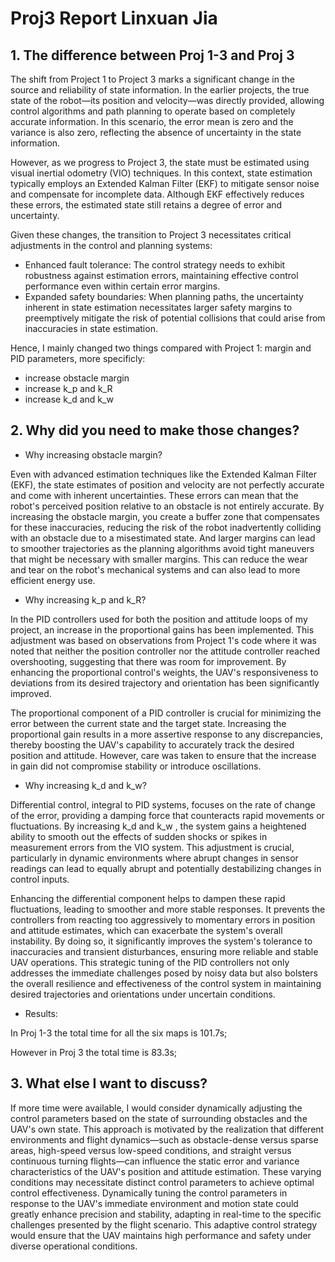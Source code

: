 # Proj3 Report Linxuan Jia

## 1. The difference between Proj 1-3 and Proj 3

The shift from Project 1 to Project 3 marks a significant change in the source and reliability of state information. In the earlier projects, the true state of the robot—its position and velocity—was directly provided, allowing control algorithms and path planning to operate based on completely accurate information. In this scenario, the error mean is zero and the variance is also zero, reflecting the absence of uncertainty in the state information.

However, as we progress to Project 3, the state must be estimated using visual inertial odometry (VIO) techniques. In this context, state estimation typically employs an Extended Kalman Filter (EKF) to mitigate sensor noise and compensate for incomplete data. Although EKF effectively reduces these errors, the estimated state still retains a degree of error and uncertainty.

Given these changes, the transition to Project 3 necessitates critical adjustments in the control and planning systems:

- Enhanced fault tolerance: The control strategy needs to exhibit robustness against estimation errors, maintaining effective control performance even within certain error margins.
- Expanded safety boundaries: When planning paths, the uncertainty inherent in state estimation necessitates larger safety margins to preemptively mitigate the risk of potential collisions that could arise from inaccuracies in state estimation.

Hence, I mainly changed two things compared with Project 1: margin and PID parameters, more specificly:

- increase obstacle margin
- increase k_p and k_R
- increase k_d and k_w

## 2. Why did you need to make those changes?

- Why increasing obstacle margin?

Even with advanced estimation techniques like the Extended Kalman Filter (EKF), the state estimates of position and velocity are not perfectly accurate and come with inherent uncertainties. These errors can mean that the robot's perceived position relative to an obstacle is not entirely accurate. By increasing the obstacle margin, you create a buffer zone that compensates for these inaccuracies, reducing the risk of the robot inadvertently colliding with an obstacle due to a misestimated state. And larger margins can lead to smoother trajectories as the planning algorithms avoid tight maneuvers that might be necessary with smaller margins. This can reduce the wear and tear on the robot's mechanical systems and can also lead to more efficient energy use.

- Why increasing k_p and k_R?

In the PID controllers used for both the position and attitude loops of my project, an increase in the proportional gains has been implemented. This adjustment was based on observations from Project 1's code where it was noted that neither the position controller nor the attitude controller reached overshooting, suggesting that there was room for improvement. By enhancing the proportional control's weights, the UAV's responsiveness to deviations from its desired trajectory and orientation has been significantly improved.

The proportional component of a PID controller is crucial for minimizing the error between the current state and the target state. Increasing the proportional gain results in a more assertive response to any discrepancies, thereby boosting the UAV's capability to accurately track the desired position and attitude. However, care was taken to ensure that the increase in gain did not compromise stability or introduce oscillations.

- Why increasing k_d and k_w?

Differential control, integral to PID systems, focuses on the rate of change of the error, providing a damping force that counteracts rapid movements or fluctuations. By increasing k_d and k_w , the system gains a heightened ability to smooth out the effects of sudden shocks or spikes in measurement errors from the VIO system. This adjustment is crucial, particularly in dynamic environments where abrupt changes in sensor readings can lead to equally abrupt and potentially destabilizing changes in control inputs.

Enhancing the differential component helps to dampen these rapid fluctuations, leading to smoother and more stable responses. It prevents the controllers from reacting too aggressively to momentary errors in position and attitude estimates, which can exacerbate the system's overall instability. By doing so, it significantly improves the system's tolerance to inaccuracies and transient disturbances, ensuring more reliable and stable UAV operations. This strategic tuning of the PID controllers not only addresses the immediate challenges posed by noisy data but also bolsters the overall resilience and effectiveness of the control system in maintaining desired trajectories and orientations under uncertain conditions.

- Results:

In Proj 1-3 the total time for all the six maps is 101.7s;

However in Proj 3 the total time is 83.3s;

## 3. What else I want to discuss?


If more time were available, I would consider dynamically adjusting the control parameters based on the state of surrounding obstacles and the UAV's own state. This approach is motivated by the realization that different environments and flight dynamics—such as obstacle-dense versus sparse areas, high-speed versus low-speed conditions, and straight versus continuous turning flights—can influence the static error and variance characteristics of the UAV's position and attitude estimation. These varying conditions may necessitate distinct control parameters to achieve optimal control effectiveness. Dynamically tuning the control parameters in response to the UAV's immediate environment and motion state could greatly enhance precision and stability, adapting in real-time to the specific challenges presented by the flight scenario. This adaptive control strategy would ensure that the UAV maintains high performance and safety under diverse operational conditions.
